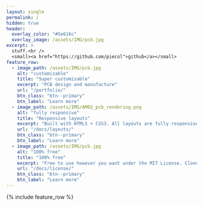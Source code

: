 ```yaml
---
layout: single
permalink: /
hidden: true
header:
  overlay_color: "#5e616c"
  overlay_image: /assets/IMG/pcb.jpg
excerpt: >
  stuff.<br />
  <small><a href="https://github.com/piecol">github</a></small>
feature_row:
  - image_path: /assets/IMG/pcb.jpg
    alt: "customizable"
    title: "Super customizable"
    excerpt: "PCB design and manufacture"
    url: "/portfolio/"
    btn_class: "btn--primary"
    btn_label: "Learn more"
  - image_path: /assets/IMG/AM02_pcb_rendering.png
    alt: "fully responsive"
    title: "Responsive layouts"
    excerpt: "Built with HTML5 + CSS3. All layouts are fully responsive with helpers to augment your content."
    url: "/docs/layouts/"
    btn_class: "btn--primary"
    btn_label: "Learn more"
  - image_path: /assets/IMG/pcb.jpg
    alt: "100% free"
    title: "100% free"
    excerpt: "Free to use however you want under the MIT License. Clone it, fork it, customize it... whatever!"
    url: "/docs/license/"
    btn_class: "btn--primary"
    btn_label: "Learn more"      
---
```


{% include feature_row %}
